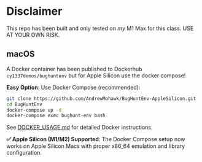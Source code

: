 # Disclaimer
This repo has been built and only tested on _my_ M1 Max for this class. USE AT YOUR OWN RISK.

## macOS
A Docker container has been published to Dockerhub `cy1337demos/bughuntenv` but for Apple Silicon use the docker compose! 

**Easy Option**: Use Docker Compose (recommended):
```bash
git clone https://github.com/AndrewMohawk/BugHuntEnv-AppleSilicon.git
cd BugHuntEnv
docker-compose up -d
docker-compose exec bughunt-env bash
```

See [DOCKER_USAGE.md](DOCKER_USAGE.md) for detailed Docker instructions.

**✅ Apple Silicon (M1/M2) Supported**: The Docker Compose setup now works on Apple Silicon Macs with proper x86_64 emulation and library configuration.
